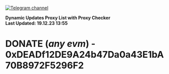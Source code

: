 [![Telegram channel](https://img.shields.io/endpoint?url=https://runkit.io/damiankrawczyk/telegram-badge/branches/master?url=https://t.me/n4z4v0d)](https://t.me/n4z4v0d) 

**Dynamic Updates Proxy List with Proxy Checker**  
**Last Updated: 19.12.23 13:55**

# DONATE (_any evm_) - 0xDEADf12DE9A24b47Da0a43E1bA70B8972F5296F2
